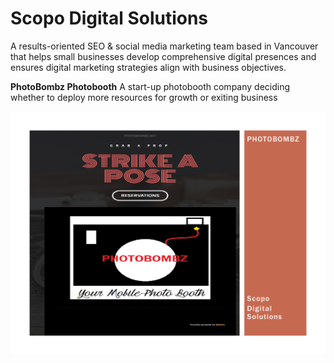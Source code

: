 # Scopo Digital Solutions

A results-oriented SEO & social media marketing team based in Vancouver that helps small businesses develop comprehensive digital presences and ensures digital marketing strategies align with business objectives.

<b>PhotoBombz Photobooth</b>
A start-up photobooth company deciding whether to deploy more resources for growth or exiting business

<img src="PhotoBombz Photobooth.pdf"
     alt="PhotoBombz Photobooth PowerPoint"
     style="float: left; margin-right: 10px;" />
